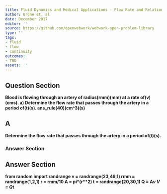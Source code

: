 ```yaml
---
title: Fluid Dynamics and Medical Applications - Flow Rate and Relation to Velocity
author: Urone et. al
date: December 2017
editor: ''
source: https://github.com/openwebwork/webwork-open-problem-library
type: ''
tags:
- fluid
- flow
- continuity
outcomes:
- TBD
assets: ''
---
```


## Question Section 

<b>
Blood is flowing through an artery of radius(rmm)(mm) at a rate of(v)(cms). 
a) Determine the flow rate that passes through the artery in a period of(t)(s).
ans_rule(40)(cm^3)(s)

## A
Determine the flow rate that passes through the artery in a period of(t)(s).
### Answer Section


## Answer Section

from random import randrange
v = randrange(23,49,1)
rmm = randrange(1,2,1)
r = rmm/10
A = pi*(r**2)
t = randrange(20,30,1)
Q = A*v
V = Q*t
